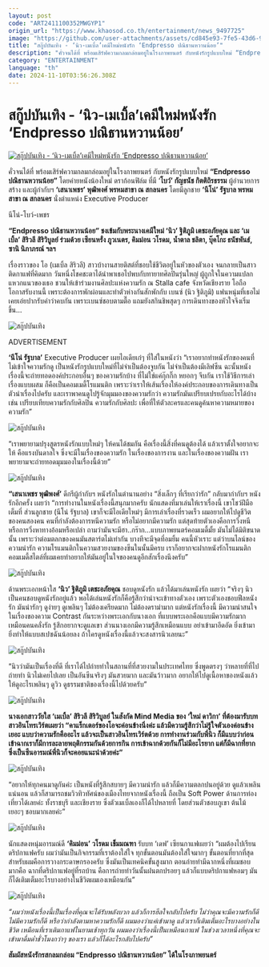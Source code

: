 ```yaml
---
layout: post
code: "ART2411100352MWGYP1"
origin_url: "https://www.khaosod.co.th/entertainment/news_9497725"
image: "https://github.com/user-attachments/assets/cd845e93-7fe5-43d6-9902-a57a69e2ee41"
title: "สกู๊ปบันเทิง - ‘นิว-เมเบิ้ล’เคมีใหม่หนังรัก ‘Endpresso ปณิธานหวานน้อย’"
description: "คั่วจนได้ที่ พร้อมเสิร์ฟความกลมกล่อมอยู่ในโรงภาพยนตร์ กับหนังรักรูปแบบใหม่ “Endpresso ปณิธานหวานน้อย” โดยค่ายหนังน้องใหม่ ดราก้อนฟิล์ม"
category: "ENTERTAINMENT"
language: "th"
date: 2024-11-10T03:56:26.308Z
---
```


# สกู๊ปบันเทิง - ‘นิว-เมเบิ้ล’เคมีใหม่หนังรัก ‘Endpresso ปณิธานหวานน้อย’

[![สกู๊ปบันเทิง - ‘นิว-เมเบิ้ล’เคมีใหม่หนังรัก ‘Endpresso ปณิธานหวานน้อย’](https://www.khaosod.co.th/wpapp/uploads/2024/11/นิว-เมเบิ้ล.jpg "สกู๊ปบันเทิง - ‘นิว-เมเบิ้ล’เคมีใหม่หนังรัก ‘Endpresso ปณิธานหวานน้อย’")](https://www.khaosod.co.th/wpapp/uploads/2024/11/นิว-เมเบิ้ล.jpg)

คั่วจนได้ที่ พร้อมเสิร์ฟความกลมกล่อมอยู่ในโรงภาพยนตร์ กับหนังรักรูปแบบใหม่ **“Endpresso ปณิธานหวานน้อย”** โดยค่ายหนังน้องใหม่ ดราก้อนฟิล์ม ที่มี ‘**โบว์’ กัญธนัช กิตติถิรธรรม** ผู้อำนวยการสร้าง และผู้กำกับฯ **‘เสนาเพชร’ พุฒิพงศ์ พรหมสาขา ณ สกลนคร** โดยมีลูกชาย **‘นีโน่’ รัฐบาล พรหมสาขา ณ สกลนคร** นั่งตำแหน่ง Executive Producer

นีโน่-โบว์-เพชร



**“Endpresso ปณิธานหวานน้อย” ชงเข้มกับพระนางเคมีใหม่ ‘นิว’ ฐิติภูมิ เตชะอภัยคุณ และ ‘เมเบิ้ล’ สิริวลี สิริวิบูลย์ ร่วมด้วย เซียนหรั่ง ภูวเนตร, คิมม่อน วโรดม, น้ำตาล ชลิตา, บุ๊คโกะ ธนัชพันธ์, ซานิ นิภาภรณ์ ฯลฯ**

เรื่องราวของ โอ (เมเบิ้ล สิริวลี) สาวบ้างานสายติสต์ที่ชอบใช้ชีวิตอยู่ในหัวของตัวเอง จนกลายเป็นสาวติดกาแฟที่คิดมาก วันหนึ่งโชคชะตาได้นำพาเธอไปพบกับทายาทศิลปินรุ่นใหญ่ ผู้ถูกใจในความแปลกแหวกแนวของเธอ ชวนให้เข้าร่วมงานศิลปะแห่งความรัก ณ Stalla cafe จังหวัดเชียงราย โอถือโอกาสรับงานนี้ เพราะต้องการพักผ่อนและทำตัวห่างกันสักพักกับ เบนซ์ (นิว ฐิติภูมิ) แฟนหนุ่มที่เธอไม่เคยเอ่ยปากรับคำว่าคบกัน เพราะเบนซ์ชอบตามตื๊อ แถมยังสกินชิพสุดๆ การเดินทางของหัวใจจึงเริ่มขึ้น…

![สกู๊ปบันเทิง](https://www.khaosod.co.th/wpapp/uploads/2024/11/1730781325782-696x464.jpg)

ADVERTISEMENT

**‘นีโน่ รัฐบาล’** Executive Producer เผยไอเดียเก๋ๆ ที่ใส่ในหนังว่า “เราอยากทําหนังรักของคนที่ไม่เข้าใจความรักดู เป็นหนังรักรูปแบบใหม่ที่ไม่จําเป็นต้องจูบกัน ไม่จําเป็นต้องมีเลิฟซีน ฉะนั้นหนังเรื่องนี้จะถ่ายทอดองค์ประกอบอื่นๆ ของความรักบ้าง ที่ไม่ใช่แค่กุ๊กกิ๊ก หยอกๆ จีบกัน เราใช้วิธีการเล่าเรื่องแบบผสม ก็คือเป็นคอมเมดี้โรแมนติก เพราะว่าเราให้เส้นเรื่องให้องค์ประกอบของการเดินทางเป็นตัวนําเรื่องไปครับ และเราพาคนดูไปรู้จักมุมมองของความรักว่า ความรักมันเปรียบเปรยกับอะไรได้บ้าง เช่น เปรียบเทียบความรักกับศิลปิน ความรักกับศิลปะ เพื่อที่ให้ตัวละครและคนดูค้นหาความหมายของความรัก”

![สกู๊ปบันเทิง](https://www.khaosod.co.th/wpapp/uploads/2024/11/1727937369939-696x464.jpg)

“เราพยายามปรุงสูตรหนังรักแบบใหม่ๆ ให้คนได้ชมกัน คือเรื่องนี้สิ่งที่คนดูต้องได้ แล้วเราตั้งใจอยากจะให้ คือแรงบันดาลใจ ซึ่งจะมีในเรื่องของความรัก ในเรื่องของการงาน และในเรื่องของความฝัน เราพยายามจะถ่ายทอดมุมมองในเรื่องนี้ด้วย”

![สกู๊ปบันเทิง](https://www.khaosod.co.th/wpapp/uploads/2024/11/1727937370080-696x464.jpg)

**“เสนาเพชร พุฒิพงศ์’** ดีกรีผู้กำกับฯ หนังรักในตำนานอย่าง “สิ่งเล็กๆ ที่เรียกว่ารัก” กลับมากำกับฯ หนังรักอีกครั้ง เผยว่า “การทำงานในหนังเรื่องนี้สนุกมากครับ นักแสดงที่มาเล่นให้เราเรื่องนี้ เขาโชว์ฝีมือเต็มที่ ส่วนลูกชาย (นีโน่ รัฐบาล) เขาก็จะมีไอเดียใหม่ๆ มีการเล่าเรื่องที่รวดเร็ว ผมอยากให้ไปดูชีวิตของคนสองคน คนที่กําลังต้องการหนีความรัก หรือไม่อยากมีความรัก แต่สุดท้ายตัวเองคือการวิ่งหนี หรือการวิ่งหาทางอ้อมหรือเปล่า ถามว่ามันจะมีฮา..กร๊าก…แบบภาพยนตร์คอมเมดี้มั้ย มันไม่ได้มิติขนาดนั้น เพราะว่าต่อมตลกของคนมันสตาร์ตไม่เท่ากัน บางทีจะมีจุดที่อมยิ้ม คนนี้หัวเราะ แต่ว่าบนไลน์ของความน่ารัก ความโรแมนติกในความสวยงามของซีนในนั้นมีครบ เราก็อยากจะฝากหนังรักโรแมนติกคอมเมดี้สไตล์ที่ผมเคยทําอยากให้มันอยู่ในใจของคนดูอีกสักเรื่องนึงครับ”

![สกู๊ปบันเทิง](https://www.khaosod.co.th/wpapp/uploads/2024/11/1727937376347-696x464.jpg)

ด้านพระเอกหน้าใส **‘นิว’ ฐิติภูมิ เตชะอภัยคุณ** ชอบดูหนังรัก แล้วได้มาเล่นหนังรัก เผยว่า “จริงๆ นิวเป็นคนชอบดูหนังรักอยู่แล้ว พอได้เล่นหนังรักก็คือรู้สึกว่าน่าจะเข้าทางตัวเอง เพราะตัวเองชอบฟีลหนังรัก มันน่ารักๆ ดูง่ายๆ ดูเพลินๆ ไม่ต้องเครียดมาก ไม่ต้องดราม่ามาก แต่หนังรักเรื่องนี้ มีความน่าสนใจในเรื่องของความ Contrast กันระหว่างพระเอกกับนางเอก ที่แบบพระเอกคือแบบมีความรักมาก เหมือนคนคลั่งรัก รู้สึกอยากจะดูแลเขา ส่วนนางเอกมีความรู้สึกเหมือนแบบ อย่าเข้ามาอึดอัด ยิ่งเข้ามายิ่งทําให้แบบสเปซฉันน้อยลง ถ้าใครดูหนังเรื่องนี้แล้วจะสงสารนิวเลยนะ”

![สกู๊ปบันเทิง](https://www.khaosod.co.th/wpapp/uploads/2024/11/1727937369709-696x464.jpg)

“นิวว่ามันเป็นเรื่องที่ดี ที่เราได้ไปถ่ายทําในสถานที่ที่สวยงามในประเทศไทย ซึ่งพูดตรงๆ ว่าหลายที่ที่ไปถ่ายทำ นิวไม่เคยไปเลย เป็นอันซีนจริงๆ มันสวยมาก และมันว้าวมาก อยากให้ไปดูเนื้อหาของหนังแล้ว ให้ดูอะไรเพลินๆ ดูวิว ดูธรรมชาติของเรื่องนี้ไปด้วยครับ”

![สกู๊ปบันเทิง](https://www.khaosod.co.th/wpapp/uploads/2024/11/1729320699178-696x464.jpg)

**นางเอกสาววัยใส ‘เมเบิ้ล’ สิริวลี สิริวิบูลย์ ในสังกัด Mind Media ของ ‘ใหม่ ดาวิกา’ ที่ต้องมารับบทสาวอินโทรเวิร์ตเผยว่า “คาแร็กเตอร์ของโอจะค่อนข้างนิ่งค่ะ แล้วมีความรู้สึกว่าไม่รู้ใจตัวเองค่อนข้างเยอะ แบบว่าความรักคืออะไร แล้วจะเป็นสาวอินโทรเวิร์ตด้วย การทำงานร่วมกับพี่นิว ก็มีแบบว่าก่อนเข้าฉากเราก็มีการละลายพฤติกรรมกันด้วยการกิน การเข้าฉากด้วยกันก็ไม่มีอะไรยาก แต่ก็มีฉากที่ยากซึ่งเป็นซีนอารมณ์พี่นิวก็จะคอยแนะนำด้วยค่ะ”**

![สกู๊ปบันเทิง](https://www.khaosod.co.th/wpapp/uploads/2024/11/1727937369773-696x464.jpg)

“อยากให้ทุกคนมาดูกันค่ะ เป็นหนังที่รู้สึกสบายๆ มีความน่ารัก แล้วก็มีความตลกปนอยู่ด้วย ดูแล้วเพลินแน่นอน แล้วก็สามารถชมวิวทิวทัศน์ของเมืองไทยจากหนังเรื่องนี้ ถือเป็น Soft Power ด้านการท่องเที่ยวได้เลยค่ะ ทั้งราชบุรี และเชียงราย ซึ่งตัวเมเบิ้ลเองก็ได้ไปหลายที่ โดยส่วนตัวชอบภูเขา ต้นไม้เยอะๆ ชอบมากเลยค่ะ”

![สกู๊ปบันเทิง](https://www.khaosod.co.th/wpapp/uploads/2024/11/คิมม่อน-464x696.jpg)

นักแสดงหนุ่มอารมณ์ดี **‘คิมม่อน’ วโรดม เข็มมณฑา** รับบท ‘เดฟ’ เซียนกาแฟเผยว่า “ผมต้องไปเรียนดริปกาแฟครับ ผมว่ามันเป็นกิจกรรมที่เราต้องใส่ใจ ทุกขั้นตอนมันต้องใส่ใจมากๆ ขั้นตอนที่ยากที่สุดสําหรับผมคือการวางกระดาษกรองครับ ซึ่งมันเป็นเทคนิคขั้นสูงมาก ตอนถ่ายทำมีฉากหนึ่งที่ผมชอบมากคือ ฉากที่ดริปกาแฟอยู่ที่รถบ้าน คือการถ่ายทำวันนั้นฝนตกปรอยๆ แล้วก็แบบดริปกาแฟหอมๆ มันก็ได้เติมเต็มอะไรบางอย่างในชีวิตผมเองเหมือนกัน”

![สกู๊ปบันเทิง](https://www.khaosod.co.th/wpapp/uploads/2024/11/1727937369639-696x464.jpg)

_“ผมว่าหนังเรื่องนี้เป็นเรื่องที่คุณจะได้รับพลังบวก แล้วก็การฮีลใจกลับไปครับ ไม่ว่าคุณจะมีความรักก็ดี ไม่มีความรักก็ดี หรือว่ากําลังตามหาความรักก็ดี ผมมองว่าแค่เข้ามาดู แล้วเราก็เติมเต็มอะไรบางอย่างในชีวิต เหมือนที่เราเติมกาแฟในยามเช้าทุกวัน ผมมองว่าเรื่องนี้เป็นเหมือนกาแฟ ในช่วงเวลาหนึ่งที่คุณจะเข้ามาดื่มด่ำชั่วโมงกว่าๆ ของเรา แล้วก็ได้อะไรกลับไปครับ”_

**สัมผัสหนังรักรสกลมกล่อม “Endpresso ปณิธานหวานน้อย” ได้ในโรงภาพยนตร์**